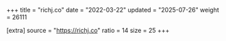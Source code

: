 +++
title = "richj.co"
date = "2022-03-22"
updated = "2025-07-26"
weight = 26111

[extra]
source = "https://richj.co"
ratio = 14
size = 25
+++
